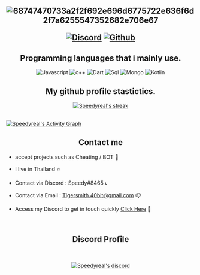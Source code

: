 <h2 align="center">
  
![68747470733a2f2f692e696d6775722e636f6d2f7a6255547352682e706e67](https://user-images.githubusercontent.com/94861415/147325692-7f671b78-b479-4c5b-8318-273098de8e90.png)
  
<p align="center">


</p>
<p align="center">
    <a href="https://discordapp.com/users/749998774566387742">
   <img alt="Discord" src="https://img.shields.io/badge/Discord-Speedy%238465-7289DA?style=for-the-badge&logo=discord&logoColor=7289DA&logoWidth=20&labelColor=000'"></a>  
  <a href="https://github.com/Speedyreal">
   <img alt="Github" src="https://img.shields.io/github/followers/Speedyreal?color=1DA1F2&logo=github&label=Followers&style=for-the-badge"></a>   
</p>


<h2 align="center">Programming languages that i mainly use.</h2>
<p align="center">
  <img alt="Javascript" src="https://img.shields.io/badge/-JavaScript-090909?style=for-the-badge&logo=JavaScript&logoColor=E9D54D"></a> 
  <img alt="c++" src="https://img.shields.io/badge/-C++-090909?style=for-the-badge&logo=C%2b%2b&logoColor=6296CC"></a> 
  <img alt="Dart" src="https://img.shields.io/badge/-Dart-090909?style=for-the-badge&logo=dart&logoColor=097CDB"></a>    
  <img alt="Sql" src="https://img.shields.io/badge/-Sql-090909?style=for-the-badge&logo=mysql&logoColor=00648B"></a> 
  <img alt="Mongo" src="https://img.shields.io/badge/-MongoDB-090909?style=for-the-badge&logo=MongoDB&logoColor=00648B"></a> 
  <img alt="Kotlin" src="https://img.shields.io/badge/-Kotlin-090909?style=for-the-badge&logo=Kotlin&logoColor=00648B"></a> 
</p>



<h2 align="center">My github profile stastictics.</h2>

<p align="center">
    <a href="https://github.com/Speedyreal">
        <img title="Speedyreal stats" alt="Speedyreal's streak" src="https://github-readme-streak-stats.herokuapp.com/?user=Speedyreal&theme=dark&hide_border=true&stroke=f53b3b"/>
    </a>
</p><br>
<a href="https://github.com/Speedyreal"><img alt="Speedyreal's Activity Graph" src="https://activity-graph.herokuapp.com/graph?username=Speedyreal&bg_color=0D1117&color=eca15b&line=eca15b&point=FFFFFF&hide_border=true" /></a>
<h2 align="center">Contact me</h2>

- accept projects such as Cheating / BOT 🔺

- I live in Thailand ⭐

- Contact via Discord : Speedy#8465 📞

- Contact via Email : Tigersmith.40bit@gmail.com 📪

- Access my Discord to get in touch quickly [Click Here](https://discord.gg/kuAxpR84tp) 📁

</pre><br>


<h2 align="center">Discord Profile</h2><br>
  <p align="center">
    <a href="https://rutkuli.is-a.dev/">
        <img title="Speedy discord" alt="Speedyreal's discord" src="https://discord.c99.nl/widget/theme-2/582142955742298132.png"/>
    </a>
</p>

<!--
**Speedy/Speedy** is a ✨ _special_ ✨ repository because its `README.md` (this file) appears on your GitHub profile.



